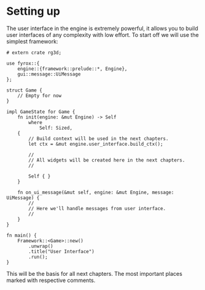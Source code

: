 # Setting up

The user interface in the engine is extremely powerful, it allows you to build user interfaces of any complexity
with low effort. To start off we will use the simplest framework:

```rust,no_run
# extern crate rg3d;

use fyrox::{
    engine::{framework::prelude::*, Engine},
    gui::message::UiMessage
};

struct Game {
    // Empty for now
}

impl GameState for Game {
    fn init(engine: &mut Engine) -> Self
        where
            Self: Sized,
    {
        // Build context will be used in the next chapters.
        let ctx = &mut engine.user_interface.build_ctx();

        //
        // All widgets will be created here in the next chapters.
        //

        Self { }
    }

    fn on_ui_message(&mut self, engine: &mut Engine, message: UiMessage) {
        //
        // Here we'll handle messages from user interface.
        //
    }
}

fn main() {
    Framework::<Game>::new()
        .unwrap()
        .title("User Interface")
        .run();
}

```

This will be the basis for all next chapters. The most important places marked with respective comments.
